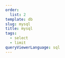 ```yaml
---
order:
  list: 2
template: db
slug: mysql
title: mysql
tags:
  - select
  - limit
queryViewerLanguage: sql
---
```

